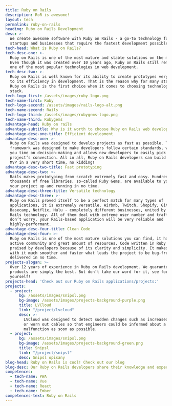 ```yaml
---
title: Ruby on Rails
description: RoR is awesome!
layout: tech
permalink: ruby-on-rails
heading: Ruby on Rails Development
desc: >-
  We create awesome software with Ruby on Rails - a go-to technology for
  startups and businesses that require the fastest development possible
tech-head: What is Ruby on Rails?
tech-desc-one: >-
  Ruby on Rails is one of the most mature and stable solutions on the market.
  Even though it was created over 10 years ago, Ruby on Rails still remains as
  one of the most popular technologies in web development.
tech-desc-two: >-
  Ruby on Rails is well known for its ability to create prototypes very fast due
  to its efficiency in development. That is the reason why for many startups
  Ruby on Rails is the first choice when it comes to choosing technological
  stack.
tech-logo-first: /assets/images/ruby-logo.png
tech-name-first: Ruby
tech-logo-second: /assets/images/rails-logo-alt.png
tech-name-second: Rails
tech-logo-third: /assets/images/rubygems-logo.png
tech-name-third: Rubygems
advantage-head: Ruby on rails
advantage-subtitle: Why is it worth to choose Ruby on Rails web development?
advantage-desc-one-title: Efficient development
advantage-desc-one: >-
  Ruby on Rails was designed to develop projects as fast as possible. The
  framework was designed to make developers follow certain standards, what saves
  you time on decision-making and allows new developers to easily pick up your
  project’s convection. All in all, Ruby on Rails developers can build a working
  MVP in a very short time, no kidding!
advantage-desc-two-title: Fast prototyping
advantage-desc-two: >-
  Rails makes prototyping from scratch extremely fast and easy. Hundreds of
  thousands of free libraries, so-called Ruby Gems, are available to you to get
  your project up and running in no time.
advantage-desc-three-title: Versatile technology
advantage-desc-three: >-
  Ruby on Rails proved itself to be a perfect match for many types of
  applications, it is extremely versatile. Airbnb, Twitch, Shopify, Github,
  Basecamp, Netflix, Hulu - completely different businesses, united by Ruby on
  Rails technology. All of them deal with extreme user number and traffic, so
  don’t worry, your Rails-based application will be very reliable and
  highly-performant.
advantage-desc-four-title: Clean Code
advantage-desc-four: >-
  Ruby on Rails is one of the most mature solutions you can find, it has an
  active community and great amount of resources. Code written in Ruby is
  praised by developers because of its clarity and simplicity. It makes working
  with it much smoother and faster what leads the project to be bug-free and
  delivered in no time.
projects-slogan: >-
  Over 12 years of experience in Ruby on Rails development. We guarantee our
  products are simply the best. But don’t take our word for it, see for
  yourself!
projects-head: 'Check out our Ruby on Rails applications/projects:'
projects:
  - project:
      bg: /assets/images/snipsl.png
      bg-image: /assets/images/projects-background-purple.png
      title: LVCloud
      link: "/project/lvcloud"
      desc: >-
        LVCloud was designed to detect sudden changes such as increased humidity
        or worn out cables so that engineers could be informed about a possible
        malfunction as soon as possible.
  - project:
      bg: /assets/images/snipsl.png
      bg-image: /assets/images/projects-background-green.png
      title: Snipsl
      link: "/project/snipsl"
      desc: Snipsl opisany
blog-head: Ruby on Rails is cool! Check out our blog
blog-desc: Our Ruby on Rails developers share their knowledge and experience on our blog.
competences:
  - tech-name: PWA
  - tech-name: Vue
  - tech-name: React
  - tech-name: Ember
competences-text: Ruby on Rails
---
```

